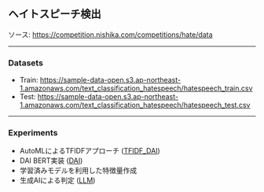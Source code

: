 ## ヘイトスピーチ検出
ソース: https://competition.nishika.com/competitions/hate/data

***
### Datasets
- Train: https://sample-data-open.s3.ap-northeast-1.amazonaws.com/text_classification_hatespeech/hatespeech_train.csv
- Test: https://sample-data-open.s3.ap-northeast-1.amazonaws.com/text_classification_hatespeech/hatespeech_test.csv

***
### Experiments
- AutoMLによるTFIDFアプローチ ([TFIDF_DAI](./TFIDF_DAI))
- DAI BERT実装 ([DAI](./DAI))
- 学習済みモデルを利用した特徴量作成
- 生成AIによる判定 ([LLM](./LLM))
